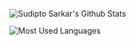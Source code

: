 ![Sudipto Sarkar's Github Stats](https://vercel.sudipto.me/api?username=sudiptosarkar&theme=shadow_green&hide_border=true&show_icons=true&include_all_commits=true&count_private=true&rank_icon=true)

![Most Used Languages](https://vercel.sudipto.me/api/top-langs/?username=sudiptosarkar&layout=donut-vertical&langs_count=100&theme=shadow_green&include_all_commits=true&count_private=true&rank_icon=true&include_owned_orgs=true&hide_border=true)
